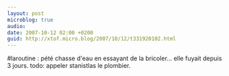 ```yaml
---
layout: post
microblog: true
audio: 
date: 2007-10-12 02:00 +0200
guid: http://xtof.micro.blog/2007/10/12/t331920102.html
---
```

#laroutine : pété chasse d'eau en essayant de la bricoler... elle fuyait depuis 3 jours.  todo: appeler stanistlas le plombier.
